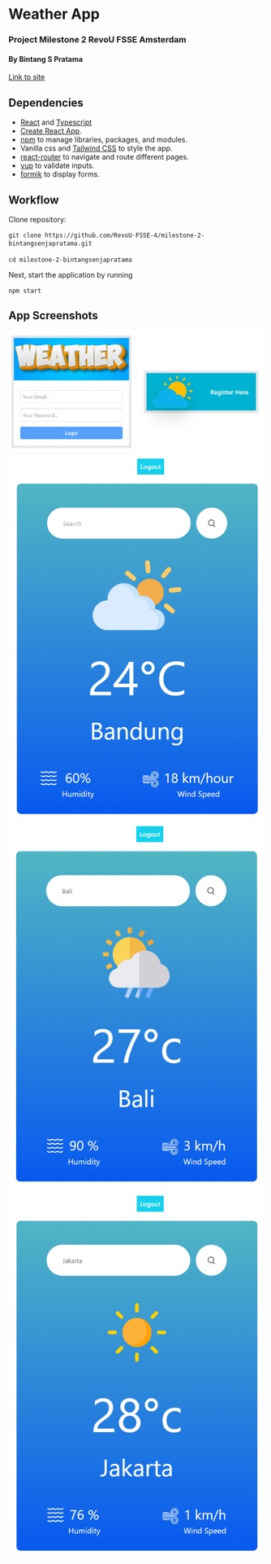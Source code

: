# Weather App

### Project Milestone 2 RevoU FSSE Amsterdam

#### By Bintang S Pratama

[Link to site](https://weather-app-bintang.netlify.app/)

## Dependencies

- [React](https://react.dev/) and [Typescript](https://www.typescriptlang.org/)
- [Create React App](https://github.com/facebook/create-react-app).
- [npm](https://www.npmjs.com/) to manage libraries, packages, and modules.
- Vanilla css and [Tailwind CSS](https://github.com/tailwindlabs/tailwindcss) to style the app.
- [react-router](https://reactrouter.com/en/main) to navigate and route different pages.
- [yup](https://www.npmjs.com/package/yup) to validate inputs.
- [formik](https://formik.org/) to display forms.

## Workflow

Clone repository:

```console
git clone https://github.com/RevoU-FSSE-4/milestone-2-bintangsenjapratama.git

cd milestone-2-bintangsenjapratama
```

Next, start the application by running

```console
npm start
```

## App Screenshots

![Register and Login Page](src/components/readme_images/screenshot_01.png)
![Weather App](src/components/readme_images/screenshot_02.png)
![Weather App](src/components/readme_images/screenshot_03.png)
![Weather App](src/components/readme_images/screenshot_04.png)
